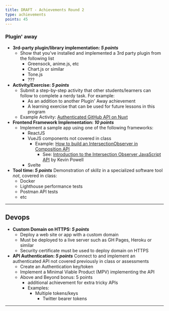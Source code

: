 ```yaml
---
title: DRAFT - Achievements Round 2
type: achievements
points: 45
---
```



### Plugin' away
<section class="cards">

- **3rd-party plugin/library implementation: _5 points_**
    - Show that you've installed and implemented a 3rd party plugin from the following list
        - Greensock, anime.js, etc
        - Chart.js or similar
        - Tone.js
        - ???
- **Activity/Exercise: _5 points_**
    - Submit a step-by-step activity that other students/learners can follow to complete a nerdy task. For example:
        - As an addition to another Plugin' Away achievement 
        - A learning exercise that can be used for future lessons in this program
    - Example Activity: [Authenticated GitHub API on Nuxt](https://github.com/acidtone/nuxt-github-api)
- **Frontend Framework Implementation: _10 points_**
    - Implement a sample app using one of the following frameworks:
        - ReactJS
        - VueJS components not covered in class
            - Example: [How to build an IntersectionObserver in Composition API](https://stackoverflow.com/questions/70275889/how-to-build-an-intersectionobserver-in-composition-api)
                - See: [Introduction to the Intersection Observer JavaScript API](https://www.youtube.com/watch?v=T8EYosX4NOo) by Kevin Powell
        - Svelte
- **Tool time: _5 points_**
    Demonstration of skillz in a specialized software tool _not_, covered in class:
    - Docker
    - Lighthouse performance tests
    - Postman API tests
    - etc
</section>

---

## Devops

<section class="cards">

- **Custom Domain on HTTPS: _5 points_**
    - Deploy a web site or app with a custom domain
    - Must be deployed to a live server such as GH Pages, Heroku or similar
    - Security certificate must be used to deploy domain on HTTPS
- **API Authentication: _5 points_**
    Connect to and implement an authenticated API not covered previously in class or assessments
    - Create an Authentication key/token
    - Implement a Minimal Viable Product (MPV) implementing the API
    - Above and Beyond bonus: 5 points
        - additional achievement for extra tricky APIs
        - Examples: 
            - Multiple tokens/keys
                - Twitter bearer tokens

</section>

---